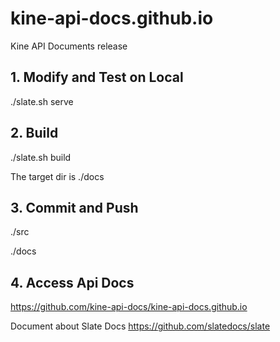 # kine-api-docs.github.io
Kine API Documents release

## 1. Modify and Test on Local
./slate.sh serve

## 2. Build
./slate.sh build

The target dir is ./docs

## 3. Commit and Push

./src

./docs

## 4. Access Api Docs

https://github.com/kine-api-docs/kine-api-docs.github.io


Document about Slate Docs
https://github.com/slatedocs/slate

